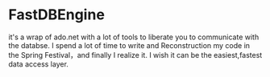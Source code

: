 # FastDBEngine
it's a wrap of ado.net with a lot of tools to liberate you to communicate with the databse.
I spend a lot of time to  write and Reconstruction  my code  in the Spring Festival，and finally I realize it.
I wish it can be the easiest,fastest data access layer.
